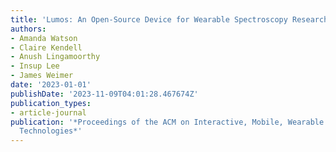 ```yaml
---
title: 'Lumos: An Open-Source Device for Wearable Spectroscopy Research'
authors:
- Amanda Watson
- Claire Kendell
- Anush Lingamoorthy
- Insup Lee
- James Weimer
date: '2023-01-01'
publishDate: '2023-11-09T04:01:28.467674Z'
publication_types:
- article-journal
publication: '*Proceedings of the ACM on Interactive, Mobile, Wearable and Ubiquitous
  Technologies*'
---
```

